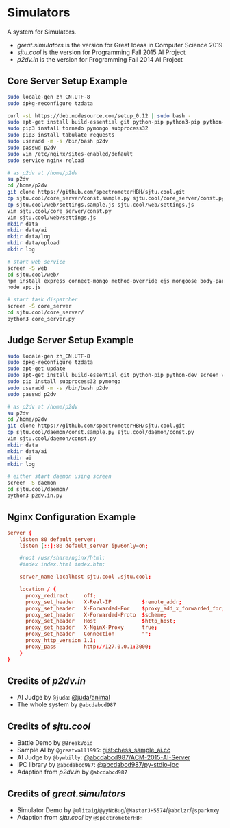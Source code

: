 Simulators
=======

A system for Simulators.

- *great.simulators* is the version for Great Ideas in Computer Science 2019
- *sjtu.cool* is the version for Programming Fall 2015 AI Project
- *p2dv.in* is the version for Programming Fall 2014 AI Project

## Core Server Setup Example

```sh
sudo locale-gen zh_CN.UTF-8
sudo dpkg-reconfigure tzdata

curl -sL https://deb.nodesource.com/setup_0.12 | sudo bash -
sudo apt-get install build-essential git python-pip python3-pip python-dev nodejs screen mongodb-server vim nginx npm
sudo pip3 install tornado pymongo subprocess32
sudo pip3 install tabulate requests
sudo useradd -m -s /bin/bash p2dv
sudo passwd p2dv
sudo vim /etc/nginx/sites-enabled/default
sudo service nginx reload

# as p2dv at /home/p2dv
su p2dv
cd /home/p2dv
git clone https://github.com/spectrometerHBH/sjtu.cool.git
cp sjtu.cool/core_server/const.sample.py sjtu.cool/core_server/const.py
cp sjtu.cool/web/settings.sample.js sjtu.cool/web/settings.js
vim sjtu.cool/core_server/const.py
vim sjtu.cool/web/settings.js
mkdir data
mkdir data/ai
mkdir data/log
mkdir data/upload
mkdir log

# start web service
screen -S web
cd sjtu.cool/web/
npm install express connect-mongo method-override ejs mongoose body-parser # install nodejs packeages, maybe not complete
node app.js 

# start task dispatcher
screen -S core_server
cd sjtu.cool/core_server/
python3 core_server.py 
```

## Judge Server Setup Example

```sh
sudo locale-gen zh_CN.UTF-8
sudo dpkg-reconfigure tzdata
sudo apt-get update
sudo apt-get install build-essential git python-pip python-dev screen vim
sudo pip install subprocess32 pymongo
sudo useradd -m -s /bin/bash p2dv
sudo passwd p2dv

# as p2dv at /home/p2dv
su p2dv
cd /home/p2dv
git clone https://github.com/spectrometerHBH/sjtu.cool.git
cp sjtu.cool/daemon/const.sample.py sjtu.cool/daemon/const.py
vim sjtu.cool/daemon/const.py
mkdir data
mkdir data/ai
mkdir ai
mkdir log

# either start daemon using screen
screen -S daemon
cd sjtu.cool/daemon/
python3 p2dv.in.py 
```

## Nginx Configuration Example

```conf
server {
    listen 80 default_server;
    listen [::]:80 default_server ipv6only=on;

    #root /usr/share/nginx/html;
    #index index.html index.htm;

    server_name localhost sjtu.cool .sjtu.cool;

    location / {
      proxy_redirect     off;
      proxy_set_header   X-Real-IP          $remote_addr;
      proxy_set_header   X-Forwarded-For    $proxy_add_x_forwarded_for;
      proxy_set_header   X-Forwarded-Proto  $scheme;
      proxy_set_header   Host               $http_host;
      proxy_set_header   X-NginX-Proxy      true;
      proxy_set_header   Connection         "";
      proxy_http_version 1.1;
      proxy_pass         http://127.0.0.1:3000;
    }
}
```

## Credits of *p2dv.in*

- AI Judge by `@juda`: [@juda/animal](https://github.com/juda/animal)
- The whole system by `@abcdabcd987`

## Credits of *sjtu.cool*

- Battle Demo by `@BreakVoid`
- Sample AI by `@greatwall1995`: [gist:chess_sample_ai.cc](https://gist.github.com/abcdabcd987/d6d284227f5c5953c857)
- AI Judge by `@bywbilly`: [@abcdabcd987/ACM-2015-AI-Server](https://github.com/abcdabcd987/ACM-2015-AI-Server)
- IPC library by `@abcdabcd987`: [@abcdabcd987/py-stdio-ipc](https://github.com/abcdabcd987/py-stdio-ipc)
- Adaption from *p2dv.in* by `@abcdabcd987`

## Credits of *great.simulators*

- Simulator Demo by `@ulitaig`/`@yyNoBug`/`@MasterJH5574`/`@abclzr`/`@sparkmxy`
- Adaption from *sjtu.cool* by `@spectrometerHBH`
